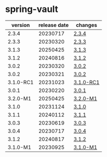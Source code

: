 # spring-vault	


|version|release date|changes|
|---|---|---|
|2.3.4|20230717|[2.3.4](./2.3.4-20230717.md)|
|2.3.3|20230320|[2.3.3](./2.3.3-20230320.md)|
|3.1.3|20250425|[3.1.3](./3.1.3-20250425.md)|
|3.1.2|20240816|[3.1.2](./3.1.2-20240816.md)|
|3.0.2|20230320|[3.0.2](./3.0.2-20230320.md)|
|3.0.2|20230321|[3.0.2](./3.0.2-20230321.md)|
|3.1.0-RC1|20231023|[3.1.0-RC1](./3.1.0-RC1-20231023.md)|
|3.0.1|20230220|[3.0.1](./3.0.1-20230220.md)|
|3.2.0-M1|20250425|[3.2.0-M1](./3.2.0-M1-20250425.md)|
|3.1.0|20231124|[3.1.0](./3.1.0-20231124.md)|
|3.1.1|20240112|[3.1.1](./3.1.1-20240112.md)|
|3.0.3|20230619|[3.0.3](./3.0.3-20230619.md)|
|3.0.4|20230717|[3.0.4](./3.0.4-20230717.md)|
|3.1.2|20240817|[3.1.2](./3.1.2-20240817.md)|
|3.1.0-M1|20230925|[3.1.0-M1](./3.1.0-M1-20230925.md)|
